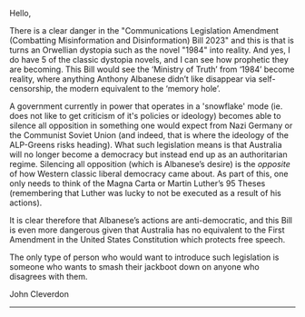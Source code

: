 Hello,

There is a clear danger in the "Communications Legislation Amendment (Combatting Misinformation
and Disinformation) Bill 2023" and this is that is turns an Orwellian dystopia such as the novel "1984"
into reality. And yes, I do have 5 of the classic dystopia novels, and I can see how prophetic they are
becoming.
This Bill would see the ‘Ministry of Truth’ from ‘1984’ become reality, where anything Anthony
Albanese didn’t like disappear via self-censorship, the modern equivalent to the ‘memory hole’.

A government currently in power that operates in a 'snowflake' mode (ie. does not like to get
criticism of it's policies or ideology) becomes able to silence all opposition in something one would
expect from Nazi Germany or the Communist Soviet Union (and indeed, that is where the ideology of
the ALP-Greens risks heading).
What such legislation means is that Australia will no longer become a democracy but instead end up
as an authoritarian regime.
Silencing all opposition (which is Albanese’s desire) is the *opposite* of how Western classic liberal
democracy came about.
As part of this, one only needs to think of the Magna Carta or Martin Luther’s 95 Theses
(remembering that Luther was lucky to not be executed as a result of his actions).

It is clear therefore that Albanese’s actions are anti-democratic, and this Bill is even more dangerous
given that Australia has no equivalent to the First Amendment in the United States Constitution
which protects free speech.

The only type of person who would want to introduce such legislation is someone who wants to
smash their jackboot down on anyone who disagrees with them.

John Cleverdon


-----

